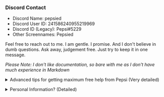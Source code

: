 ### Discord Contact
- Discord Name: pepsied
- Discord User ID: 241586240955219969
- Discord ID (Legacy): Pepsi#5229
- Other Screennames: Pepsied

Feel free to reach out to me. I am gentle. I promise.
And I don't believe in dumb questions. Ask away, judgement free. Just try to keep it in one message.


*Please Note: I don't like documentation, so bare with me as I don't have much experience in Markdown*

<details><summary>Advanced tips for getting maximum free help from Pepsi (Very detailed)</summary>While helping people with their bugs and making small functions are usually free to those who wish to learn, if you want something more than 'help', you'll need to bring some payment. (Important friends get significantly more leeway)

Also, keep in mind while contacting me; you're probably not the only one asking for a piece of my time. Response times can be hectic. I respond to easiest solutions and forms of help first. If your message doesn't inquire anything, expect to be responded when my never ending priority list hits zero. So to prevent that from happening skip right to the chase with a request/question.

To get my help the fastest, try answering "Why did I come to Pepsi?" as your message, instead of just typing "Hey, are you there?". Inquires are favorable, and formalities are painful.
Messages like "Hi", "Are you on?", "Can I ask a question?", "Let me know when you get on", "I got this bug and I was wondering if you would help me." have no meaning to me. My attention *cannot* be reserved just for you.

I personally don't like responding with "Hey, need something?", "I am now, what do you need?", "Yes, what is it?", "Yep. How can I help?", "Sure! What kind of bug is it?" instead of responding with actual solutions and ideas. And since my responses can easily take a day or more, It's probably best to start with why & what you're contacting me for. Explain a little, show sources, images, discord-embedded videos, tell me what is supposed to happen and what it did instead. In short, asking for my attention, you'll get my attention, but not what you *really* need. Mind you my attention can take a long time to come by.

I only ask for; patience, single message texts (not just one or two words in 10 consecutive messages that form some really dumb vertical paragraph where I have to scroll to read), enforce minimal pings (my notifications are ON, every message sent is the same as an @Pepsi ping sound. You'd probably want to keep me unannoyed...)
Imagine hearing a ping every 3 seconds, only for you to find out that they still haven't finished their one-word-per-message sentence, before finally adding @Pepsi as the last message.

I'm not going anywhere, no need to give me another @Pepsi ping after writing a message. Both make the same annoying sound, notification, and ping.
All tagging me would do, is send me another ping as the 'cherry on top' topping that holds no information, meaning, or contextual data. I tolerate pings, but there is a limit to my tolerance.

Can't design to save my life, so please don't request custom designs. If you have something already designed but need help with its functionality, THEN contact me.

You may wonder why I'd type this much for such a small topic. And you'd be right to wonder. I guess you could say that this is nothing compared to the amount of times I had to drag answers out from someone.
This is a spoiler for a reason. I'm an over-explainer, sorry. 😅</details>

<details><summary>Personal Information? (Detailed)</summary>I frequently get asked to share irrelevant personal info such as age, location, and gender.
I'm clearly super natural, right? Absolutely, positively no doubts there. Despite what people say or think; I am NOT full of my self in ANY way, shape, or form, which should all be 1000% obvious. Me being full of myself? Sure... right after giraffes take flight and start eating humans & other mammals. Which is *probably not going to happen (at least not in your lifetime 😉) So then 'super naturalist'... who or what are you?
Well here are the most common questions I get.

- How old are you?: 7.4 Eons
- Where are you from?: The 4th dimension
- Are you male or female?: God. *Although I'm defined the closest as a male (he/him)*
- What is your birth day/month?: Where I come from, birthdays & months do not exist. But if we are to represent our lifetime, and creation time. Your 'birth day' and 'birth month' would be my 'creation millennium' and 'creation epoch' respectively.
- What is your current time zone?: Doesn't make sense to me. I'm in the 4th dimension.
- What's your hobby?: Creating new solar systems
- Do you have a family?: Yes, I'm a descendant of Nitri Deus, and I carry the same name for homage related reasons.
- Who is Nitri Deus?: Nitri Deus is a root meaning of a name. It's more of a standing title given to the worthy. Titles are unique to a single entity and are considered a great honor to carry one. Nitri Deus is also defined in few old, dead, or lost languages of Earth.
- Why are you here programming stuff when you're so 'high and mighty'?: This is a very good question. After my first few eons, I had gotten bored of creating solar systems and watching them evolve. I started thinking about what I can do to sate my boredom. And I thought of trying to experience a solar system. Been doing different things over the epochs, and right now, I'm currently a programmer.

Super Disclaimer: *I'm normal, and only human, like everyone else here. I'm nothing special in other-worldly or religious terms. This is only a fun persona I use while online and a personal question is raised. This does not mean you'll get different answers in continued persuit of personal info. No one ever sees my persona unless requested, or in response to personal questions. So don't worry, I'm not the person who flaunts 'superiority' while constantly reminding everyone of my 'elivated life'. **If you find it offending or uncomfortable in any way, let me know and it will go away immediately and won't be mentioned again**. It's not my intent to inflict negative feelings. I'll respect your requests.*</details>
